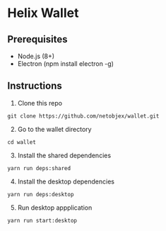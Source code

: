 # Helix Wallet


## Prerequisites

- Node.js (8+)
- Electron (npm install electron -g)

## Instructions

1. Clone this repo
```
git clone https://github.com/netobjex/wallet.git
```

2. Go to the wallet directory
```
cd wallet
```

3. Install the shared dependencies
```
yarn run deps:shared
```

4. Install the desktop dependencies
```
yarn run deps:desktop
```

5. Run desktop appplication
```
yarn run start:desktop
```